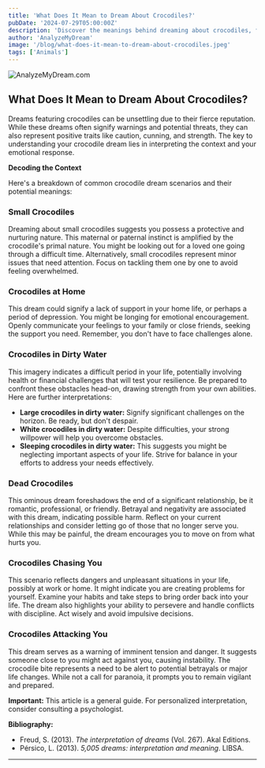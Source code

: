```yaml
---
title: 'What Does It Mean to Dream About Crocodiles?'
pubDate: '2024-07-29T05:00:00Z'
description: 'Discover the meanings behind dreaming about crocodiles, from small to large, and how these dreams can reflect aspects of your emotional and mental life.'
author: 'AnalyzeMyDream'
image: '/blog/what-does-it-mean-to-dream-about-crocodiles.jpeg'
tags: ['Animals']
---
```


![AnalyzeMyDream.com](/blog/what-does-it-mean-to-dream-about-crocodiles.jpeg)

## What Does It Mean to Dream About Crocodiles?

Dreams featuring crocodiles can be unsettling due to their fierce reputation. While these dreams often signify warnings and potential threats, they can also represent positive traits like caution, cunning, and strength. The key to understanding your crocodile dream lies in interpreting the context and your emotional response.

**Decoding the Context**

Here's a breakdown of common crocodile dream scenarios and their potential meanings:

### Small Crocodiles

Dreaming about small crocodiles suggests you possess a protective and nurturing nature. This maternal or paternal instinct is amplified by the crocodile's primal nature. You might be looking out for a loved one going through a difficult time. Alternatively, small crocodiles represent minor issues that need attention. Focus on tackling them one by one to avoid feeling overwhelmed.

### Crocodiles at Home

This dream could signify a lack of support in your home life, or perhaps a period of depression. You might be longing for emotional encouragement. Openly communicate your feelings to your family or close friends, seeking the support you need. Remember, you don't have to face challenges alone.

### Crocodiles in Dirty Water

This imagery indicates a difficult period in your life, potentially involving health or financial challenges that will test your resilience. Be prepared to confront these obstacles head-on, drawing strength from your own abilities. Here are further interpretations:

- **Large crocodiles in dirty water:** Signify significant challenges on the horizon. Be ready, but don't despair.
- **White crocodiles in dirty water:** Despite difficulties, your strong willpower will help you overcome obstacles.
- **Sleeping crocodiles in dirty water:** This suggests you might be neglecting important aspects of your life. Strive for balance in your efforts to address your needs effectively.

### Dead Crocodiles

This ominous dream foreshadows the end of a significant relationship, be it romantic, professional, or friendly. Betrayal and negativity are associated with this dream, indicating possible harm. Reflect on your current relationships and consider letting go of those that no longer serve you. While this may be painful, the dream encourages you to move on from what hurts you.

### Crocodiles Chasing You

This scenario reflects dangers and unpleasant situations in your life, possibly at work or home. It might indicate you are creating problems for yourself. Examine your habits and take steps to bring order back into your life. The dream also highlights your ability to persevere and handle conflicts with discipline. Act wisely and avoid impulsive decisions.

### Crocodiles Attacking You

This dream serves as a warning of imminent tension and danger. It suggests someone close to you might act against you, causing instability. The crocodile bite represents a need to be alert to potential betrayals or major life changes. While not a call for paranoia, it prompts you to remain vigilant and prepared.

**Important:** This article is a general guide. For personalized interpretation, consider consulting a psychologist.

**Bibliography:**

* Freud, S. (2013). *The interpretation of dreams* (Vol. 267). Akal Editions.
* Pérsico, L. (2013). *5,005 dreams: interpretation and meaning*. LIBSA.

---